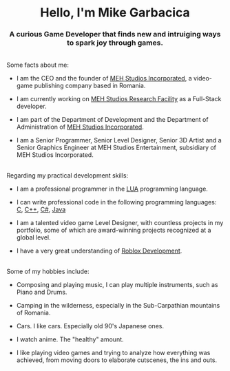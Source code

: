 <h1 align="center">Hello, I'm Mike Garbacica</h1>
<h3 align="center">A curious Game Developer that finds new and intruiging ways to spark joy through games.</h3>
<br>
Some facts about me:

- I am the CEO and the founder of [MEH Studios Incorporated](@MEH-Studios-Incorporated), a video-game publishing company based in Romania.

- I am currently working on [MEH Studios Research Facility](https://www.roblox.com/games/3192370355/MEH-Studios-Research-Facility-Test-Server) as a Full-Stack developer.

- I am part of the Department of Development and the Department of Administration of [MEH Studios Incorporated](@MEH-Studios-Incorporated).

- I am a Senior Programmer, Senior Level Designer, Senior 3D Artist and a Senior Graphics Engineer at MEH Studios Entertainment, subsidiary of MEH Studios Incorporated.
<br><br>

Regarding my practical development skills:

- I am a professional programmer in the [LUA](https://www.lua.org) programming language.

- I can write professional code in the following programming languages: [C](https://en.wikipedia.org/wiki/C_(programming_language)), [C++](https://en.wikipedia.org/wiki/C%2B%2B), [C#](https://en.wikipedia.org/wiki/C_Sharp_(programming_language)#:~:text=C%23%20(%2Fˌsiː%20ˈ,Paradigm)), [Java](https://en.wikipedia.org/wiki/Java_(programming_language))

- I am a talented video game Level Designer, with countless projects in my portfolio, some of which are award-winning projects recognized at a global level.

- I have a very great understanding of [Roblox Development](https://create.roblox.com/docs).
<br><br>

Some of my hobbies include:

- Composing and playing music, I can play multiple instruments, such as Piano and Drums.

- Camping in the wilderness, especially in the Sub-Carpathian mountains of Romania.

- Cars. I like cars. Especially old 90's Japanese ones.

- I watch anime. The "healthy" amount.

- I like playing video games and trying to analyze how everything was achieved, from moving doors to elaborate cutscenes, the ins and outs.
